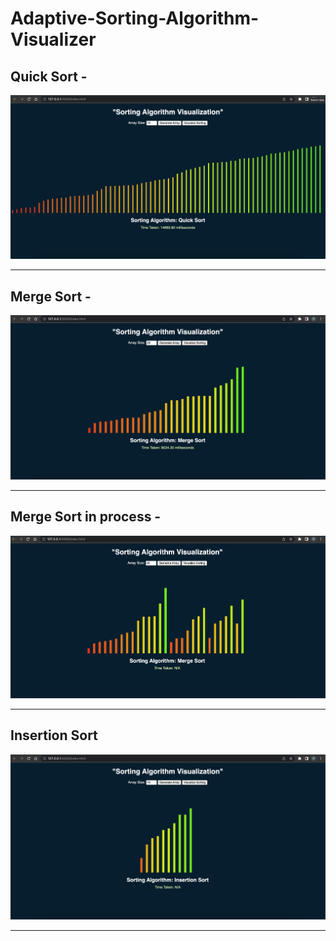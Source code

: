 # Adaptive-Sorting-Algorithm-Visualizer

## Quick Sort -
![Quick Sort](images/quick_sort.png)

------------------

## Merge Sort -
![Merge Sort](images/merge_sort.png)

------------------

## Merge Sort in process -
![Merge Sort in Process](images/merge_sort_in_process.png)

------------------

## Insertion Sort
![Insertion Sort](images/insertion_sort.png)

------------------